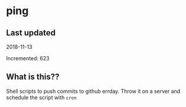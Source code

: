 # ping

## Last updated
2018-11-13

Incremented: 623

## What is this??
Shell scripts to push commits to github errday. Throw it on a server and schedule the script with `cron`
